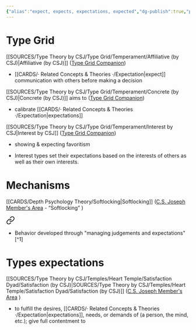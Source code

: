 ```yaml
---
{"alias":"expect, expects, expectations, expected","dg-publish":true,"permalink":"/cards/related-concepts-and-theories/expectation/","dgPassFrontmatter":true,"noteIcon":"1","created":"2023-04-19T18:12:03.088+02:00","updated":"2023-05-02T10:46:15.171+02:00"}
---
```



# Type Grid 
[[SOURCES/Type Theory by CSJ/Type Grid/Temperament/Affiliative (by CSJ)\|Affiliative (by CSJ)]]   ([Type Grid Companion](https://csjoseph.life/type-grid-companion-guide-download/))

<div class="transclusion internal-embed is-loaded"><div class="markdown-embed">



-   [[CARDS/· Related Concepts & Theories ·/Expectation\|expect]] communication with others before making a decision
     

</div></div>

[[SOURCES/Type Theory by CSJ/Type Grid/Temperament/Concrete (by CSJ)\|Concrete (by CSJ)]] aims to  ([Type Grid Companion](https://csjoseph.life/type-grid-companion-guide-download/))

<div class="transclusion internal-embed is-loaded"><div class="markdown-embed">



-   calibrate [[CARDS/· Related Concepts & Theories ·/Expectation\|expectations]] 

</div></div>
 
[[SOURCES/Type Theory by CSJ/Type Grid/Temperament/Interest by CSJ\|Interest by CSJ]]  ([Type Grid Companion](https://csjoseph.life/type-grid-companion-guide-download/))

<div class="transclusion internal-embed is-loaded"><div class="markdown-embed">



- showing & expecting favoritism 

</div></div>


<div class="transclusion internal-embed is-loaded"><div class="markdown-embed">



- Interest types set their expectations based on the interests of others as well as their own interests. 

</div></div>


# Mechanisms 
[[CARDS/Depth Psychology Theory/Softlocking\|Softlocking]] ([C.S. Joseph Member's Area](https://offers.csjoseph.life/portal) - “Softlocking” )

<div class="transclusion internal-embed is-loaded"><a class="markdown-embed-link" href="/cards/depth-psychology-theory/softlocking/#8aeee5" aria-label="Open link"><svg xmlns="http://www.w3.org/2000/svg" width="24" height="24" viewBox="0 0 24 24" fill="none" stroke="currentColor" stroke-width="2" stroke-linecap="round" stroke-linejoin="round" class="svg-icon lucide-link"><path d="M10 13a5 5 0 0 0 7.54.54l3-3a5 5 0 0 0-7.07-7.07l-1.72 1.71"></path><path d="M14 11a5 5 0 0 0-7.54-.54l-3 3a5 5 0 0 0 7.07 7.07l1.71-1.71"></path></svg></a><div class="markdown-embed">



- Behavior developed through "managing judgements and expectations"[^1] 

</div></div>
 


# Types expectations 
[[SOURCES/Type Theory by CSJ/Temples/Heart Temple/Satisfaction Dyad/Satisfaction (by CSJ)\|SOURCES/Type Theory by CSJ/Temples/Heart Temple/Satisfaction Dyad/Satisfaction (by CSJ)]] ([C.S. Joseph Member's Area](https://offers.csjoseph.life/portal) )

<div class="transclusion internal-embed is-loaded"><div class="markdown-embed">



- to fulfill the desires, [[CARDS/· Related Concepts & Theories ·/Expectation\|expectations]], needs, or demands of (a person, the mind, etc.); give full contentment to   

</div></div>
 
